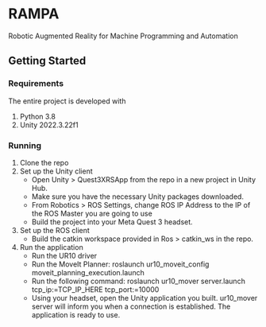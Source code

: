 # RAMPA
Robotic Augmented Reality for Machine Programming and Automation

## Getting Started
### Requirements
The entire project is developed with
1. Python 3.8
2. Unity 2022.3.22f1

### Running
1. Clone the repo
2. Set up the Unity client
   - Open Unity > Quest3XRSApp from the repo in a new project in Unity Hub.
   - Make sure you have the necessary Unity packages downloaded.
   - From Robotics > ROS Settings, change ROS IP Address to the IP of the ROS Master you are going to use
   - Build the project into your Meta Quest 3 headset.
3. Set up the ROS client
   - Build the catkin workspace provided in Ros > catkin_ws in the repo.
4. Run the application
   -  Run the UR10 driver
   -   Run the MoveIt Planner: roslaunch ur10_moveit_config moveit_planning_execution.launch
   -   Run the following command: roslaunch ur10_mover server.launch tcp_ip:=TCP_IP_HERE tcp_port:=10000
   -   Using your headset, open the Unity application you built. ur10_mover server will inform you when a connection is established. The application is ready to use.


